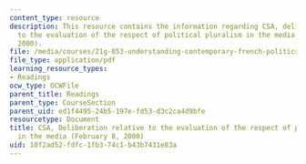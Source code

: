 ```yaml
---
content_type: resource
description: This resource contains the information regarding CSA, deliberation relative
  to the evaluation of the respect of political pluralism in the media (february 8,
  2000).
file: /media/courses/21g-053-understanding-contemporary-french-politics-spring-2014/10f2ad52fdfc1fb374c1b43b7431e83a_MIT21G_053S14_CSA.pdf
file_type: application/pdf
learning_resource_types:
- Readings
ocw_type: OCWFile
parent_title: Readings
parent_type: CourseSection
parent_uid: ed1f4495-24b5-197e-fd53-d3c2ca4d9bfe
resourcetype: Document
title: CSA, Deliberation relative to the evaluation of the respect of political pluralism
  in the media (February 8, 2000)
uid: 10f2ad52-fdfc-1fb3-74c1-b43b7431e83a
---
```

